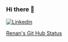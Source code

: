 ### Hi there 👋

<!--
**renanvanni/renanvanni** is a ✨ _special_ ✨ repository because its `README.md` (this file) appears on your GitHub profile.

Here are some ideas to get you started:

- 🔭 I’m currently working on ...
- 🌱 I’m currently learning ...
- 👯 I’m looking to collaborate on ...
- 🤔 I’m looking for help with ...
- 💬 Ask me about ...
- 📫 How to reach me: ...
- 😄 Pronouns: ...
- ⚡ Fun fact: ...
-->
[![Linkedin](https://img.shields.io/badge/-LinkedIn-blue?style=flat&logo=Linkedin&logoColor=white&link=https://www.linkedin.com/in/bruno-godinho-562246137)](https://www.linkedin.com/in/bruno-godinho-562246137)

[Renan's Git Hub Status](https://github-readme-stats.vercel.app/api?username=renanvanni&show_icons=true&theme=tokyonight)
